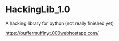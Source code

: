# HackingLib_1.0
A hacking library for python (not really finished yet)

https://buffermuffinyt.000webhostapp.com/
